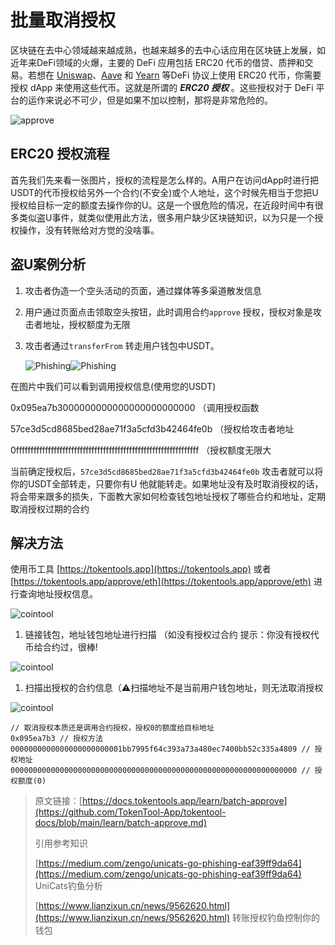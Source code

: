# 批量取消授权

区块链在去中心领域越来越成熟，也越来越多的去中心话应用在区块链上发展，如近年来DeFi领域的火爆，主要的 DeFi 应用包括 ERC20 代币的借贷、质押和交易。若想在 [Uniswap](https://uniswap.org/)、[Aave](https://aave.com/) 和 [Yearn](https://yearn.finance/) 等DeFi 协议上使用 ERC20 代币，你需要授权 dApp 来使用这些代币。这就是所谓的 _**ERC20 授权**_ 。这些授权对于 DeFi 平台的运作来说必不可少，但是如果不加以控制，那将是非常危险的。

![approve](../.gitbook/assets/approve.png)

## ERC20 授权流程

首先我们先来看一张图片，授权的流程是怎么样的。A用户在访问dApp时进行把USDT的代币授权给另外一个合约\(不安全\)或个人地址，这个时候先相当于您把U授权给目标一定的额度去操作你的U。这是一个很危险的情况，在近段时间中有很多类似盗U事件，就类似使用此方法，很多用户缺少区块链知识，以为只是一个授权操作，没有转账给对方觉的没啥事。

## 盗U案例分析

1. 攻击者伪造一个空头活动的页面，通过媒体等多渠道散发信息
2. 用户通过页面点击领取空头按钮，此时调用合约`approve` 授权，授权对象是攻击者地址，授权额度为无限
3. 攻击者通过`transferFrom` 转走用户钱包中USDT。

   ![Phishing](../.gitbook/assets/Snipaste_2021-09-29_14-49-29.png)![Phishing](../.gitbook/assets/Snipaste_2021-09-29_14-51-41.png)

在图片中我们可以看到调用授权信息\(使用您的USDT\)

0x095ea7b3000000000000000000000000 （调用授权函数

57ce3d5cd8685bed28ae71f3a5cfd3b42464fe0b （授权给攻击者地址

0fffffffffffffffffffffffffffffffffffffffffffffffffffffffffffffff （授权额度无限大

当前确定授权后，`57ce3d5cd8685bed28ae71f3a5cfd3b42464fe0b` 攻击者就可以将你的USDT全部转走，只要你有U 他就能转走。如果地址没有及时取消授权的话，将会带来跟多的损失，下面教大家如何检查钱包地址授权了哪些合约和地址，定期取消授权过期的合约

## 解决方法

使用币工具 [https://tokentools.app](https://tokentools.app) 或者 [https://tokentools.app/approve/eth](https://tokentools.app/approve/eth) 进行查询地址授权信息。

![cointool](../.gitbook/assets/Snipaste_2021-09-29_15-10-52.png)

1. 链接钱包，地址钱包地址进行扫描 （如没有授权过合约  提示：你没有授权代币给合约过，很棒!

![cointool](../.gitbook/assets/Snipaste_2021-09-29_15-13-14.png)

1. 扫描出授权的合约信息（⚠️扫描地址不是当前用户钱包地址，则无法取消授权

![cointool](../.gitbook/assets/Snipaste_2021-09-29_15-15-51.png)

```text
// 取消授权本质还是调用合约授权，授权0的额度给目标地址
0x095ea7b3 // 授权方法
0000000000000000000000001bb7995f64c393a73a480ec7400bb52c335a4809 // 授权地址
0000000000000000000000000000000000000000000000000000000000000000 // 授权额度(0)
```

> 原文链接：[https://docs.tokentools.app/learn/batch-approve](https://github.com/TokenTool-App/tokentool-docs/blob/main/learn/batch-approve.md)
>
> 引用参考知识
>
> [https://medium.com/zengo/unicats-go-phishing-eaf39ff9da64](https://medium.com/zengo/unicats-go-phishing-eaf39ff9da64) UniCats钓鱼分析
>
> [https://www.lianzixun.cn/news/9562620.html](https://www.lianzixun.cn/news/9562620.html) 转账授权钓鱼控制你的钱包

